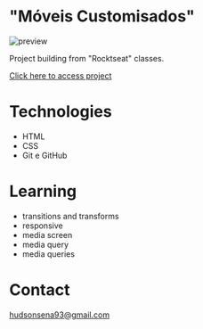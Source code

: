 # "Móveis Customisados"

![preview]()

Project building from "Rocktseat" classes.

[Click here to access project]()

# Technologies

- HTML
- CSS
- Git e GitHub

# Learning

- transitions and transforms
- responsive
- media screen
- media query
- media queries

# Contact

hudsonsena93@gmail.com